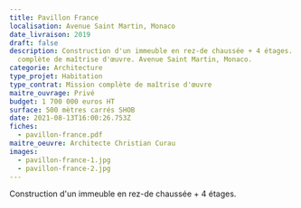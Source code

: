 ```yaml
---
title: Pavillon France
localisation: Avenue Saint Martin, Monaco
date_livraison: 2019
draft: false
description: Construction d'un immeuble en rez-de chaussée + 4 étages. Mission
  complète de maîtrise d'œuvre. Avenue Saint Martin, Monaco.
categorie: Architecture
type_projet: Habitation
type_contrat: Mission complète de maîtrise d'œuvre
maitre_ouvrage: Privé
budget: 1 700 000 euros HT
surface: 500 mètres carrés SHOB
date: 2021-08-13T16:00:26.753Z
fiches:
  - pavillon-france.pdf
maitre_oeuvre: Architecte Christian Curau
images:
  - pavillon-france-1.jpg
  - pavillon-france-2.jpg
---
```

Construction d'un immeuble en rez-de chaussée + 4 étages.